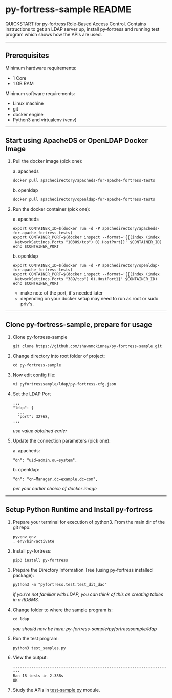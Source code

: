 # py-fortress-sample README 
 
QUICKSTART for py-fortress Role-Based Access Control.  Contains instructions to get an LDAP server up, install py-fortress
and running test program which shows how the APIs are used.
______________________________________________________________________________
## Prerequisites

Minimum hardware requirements:
 * 1 Core
 * 1 GB RAM

Minimum software requirements:
 * Linux machine
 * git
 * docker engine
 * Python3 and virtualenv (venv)
________________________________________________________________________________
## Start using ApacheDS or OpenLDAP Docker Image

1. Pull the docker image (pick one):

    a. apacheds
    ```
    docker pull apachedirectory/apacheds-for-apache-fortress-tests
    ```

    b. openldap
    ```
    docker pull apachedirectory/openldap-for-apache-fortress-tests
    ```

2. Run the docker container (pick one):

    a. apacheds
    ```
    export CONTAINER_ID=$(docker run -d -P apachedirectory/apacheds-for-apache-fortress-tests)
    export CONTAINER_PORT=$(docker inspect --format='{{(index (index .NetworkSettings.Ports "10389/tcp") 0).HostPort}}' $CONTAINER_ID)
    echo $CONTAINER_PORT
    ```
       
    b. openldap 
    ```
    export CONTAINER_ID=$(docker run -d -P apachedirectory/openldap-for-apache-fortress-tests)
    export CONTAINER_PORT=$(docker inspect --format='{{(index (index .NetworkSettings.Ports "389/tcp") 0).HostPort}}' $CONTAINER_ID)
    echo $CONTAINER_PORT
    ```

    * make note of the port, it's needed later
    * depending on your docker setup may need to run as root or sudo priv's.

________________________________________________________________________________
## Clone py-fortress-sample, prepare for usage

1. Clone py-fortress-sample
    ```
    git clone https://github.com/shawnmckinney/py-fortress-sample.git
    ```

2. Change directory into root folder of project:
    ```
    cd py-fortress-sample
    ```

3. Now edit config file:
    ```
    vi pyfortresssample/ldap/py-fortress-cfg.json
    ```

4. Set the LDAP Port
    ```
    ...
    "ldap": {
      ...
      "port": 32768,
    ...
    ```
    _use value obtained earler_
        
5. Update the connection parameters (pick one):

    a. apacheds:
    ```
    "dn": "uid=admin,ou=system",
    ```
    
    b. openldap:
    ```
    "dn": "cn=Manager,dc=example,dc=com",
    ```
    _per your earlier choice of docker image_

________________________________________________________________________________
## Setup Python Runtime and Install py-fortress

1. Prepare your terminal for execution of python3.  From the main dir of the git repo:
    ```
    pyvenv env
    . env/bin/activate
    ```
    
2. Install py-fortress:
    ```
    pip3 install py-fortress
    ```
    
3. Prepare the Directory Information Tree (using py-fortress installed package):
    ```
    python3 -m "pyfortress.test.test_dit_dao"
    ```
    _if you're not familiar with LDAP, you can think of this as creating tables in a RDBMS._
    
3. Change folder to where the sample program is:
    ```
    cd ldap
    ```
    _you should now be here: py-fortress-sample/pyfortresssample/ldap_
    
4. Run the test program:
    ```
    python3 test_samples.py 
    ```
    
5. View the output:
    ```
    ----------------------------------------------------------------------
    Ran 18 tests in 2.388s
    OK
    ```
    
6. Study the APIs in [test-sample.py](ldap/test-sample.py) module.